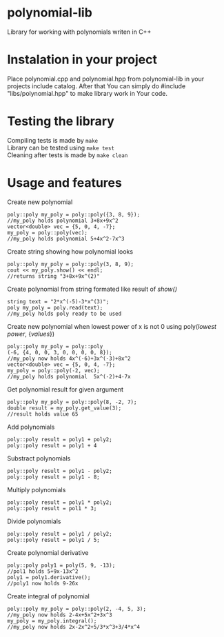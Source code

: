 # polynomial-lib
Library for working with polynomials writen in C++

# Instalation in your project
Place polynomial.cpp and polynomial.hpp from polynomial-lib in your projects include catalog.
After that You can simply do #include "libs/polynomial.hpp" to make library work in Your code.

# Testing the library
Compiling tests is made by `make`</br>
Library can be tested using `make test`</br>
Cleaning after tests is made by `make clean`</br>

# Usage and features
Create new polynomial</br>
```
poly::poly my_poly = poly::poly({3, 8, 9});
//my_poly holds polynomial 3+8x+9x^2
vector<double> vec = {5, 0, 4, -7};
my_poly = poly::poly(vec);
//my_poly holds polynomial 5+4x^2-7x^3

```
Create string showing how polynomial looks
```
poly::poly my_poly = poly::poly(3, 8, 9);
cout << my_poly.show() << endl;
//returns string "3+8x+9x^(2)"
```

Create polynomial from string formated like result of *show()*
```
string text = "2*x^(-5)-3*x^(3)";
poly my_poly = poly.read(text);
//my_poly holds poly ready to be used
```

Create new polynomial when lowest power of x is not 0 using poly(*lowest power*, {*values*})
```
poly::poly my_poly = poly::poly
(-6, {4, 0, 0, 3, 0, 0, 0, 0, 8});
//my_poly now holds 4x^(-6)+3x^(-3)+8x^2
vector<double> vec = {5, 0, 4, -7};
my_poly = poly::poly(-2, vec);
//my_poly holds polynomial  5x^(-2)+4-7x
```

Get polynomial result for given argument</br>
```
poly::poly my_poly = poly::poly(8, -2, 7);
double result = my_poly.get_value(3);
//result holds value 65
```

Add polynomials</br>
```
poly::poly result = poly1 + poly2;
poly::poly result = poly1 + 4
```

Substract polynomials</br>
```
poly::poly result = poly1 - poly2;
poly::poly result = poly1 - 8;
```

Multiply polynomials</br>
```
poly::poly result = poly1 * poly2;
poly::poly result = pol1 * 3;
```

Divide polynomials</br>
```
poly::poly result = poly1 / poly2;
poly::poly result = poly1 / 5;
```

Create polynomial derivative</br>
```
poly::poly poly1 = poly(5, 9, -13);
//pol1 holds 5+9x-13x^2
poly1 = poly1.derivative();
//poly1 now holds 9-26x
```

Create integral of polynomial</br>
```
poly::poly my_poly = poly::poly(2, -4, 5, 3);
//my_poly now holds 2-4x+5x^2+3x^3
my_poly = my_poly.integral();
//my_poly now holds 2x-2x^2+5/3*x^3+3/4*x^4

```

